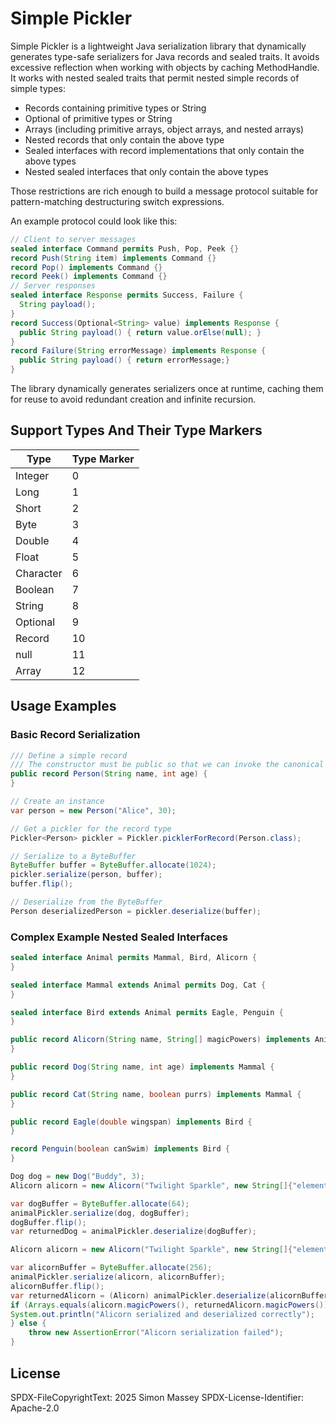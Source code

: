 # Simple Pickler

Simple Pickler is a lightweight Java serialization library that dynamically generates type-safe serializers for Java records and sealed traits. It avoids excessive reflection when working with objects by caching MethodHandle. It works with nested sealed traits that permit nested simple records of simple types: 

- Records containing primitive types or String
- Optional of primitive types or String
- Arrays (including primitive arrays, object arrays, and nested arrays)
- Nested records that only contain the above type 
- Sealed interfaces with record implementations that only contain the above types
- Nested sealed interfaces that only contain the above types

Those restrictions are rich enough to build a message protocol suitable for pattern-matching destructuring switch expressions. 

An example protocol could look like this:

```java
// Client to server messages
sealed interface Command permits Push, Pop, Peek {}
record Push(String item) implements Command {}
record Pop() implements Command {}
record Peek() implements Command {}
// Server responses
sealed interface Response permits Success, Failure {
  String payload();
}
record Success(Optional<String> value) implements Response {
  public String payload() { return value.orElse(null); }
}
record Failure(String errorMessage) implements Response {
  public String payload() { return errorMessage;}
}
```

The library dynamically generates serializers once at runtime, caching them for reuse to avoid redundant creation and infinite recursion.

## Support Types And Their Type Markers

| Type      | Type Marker |
|-----------|---|
| Integer   | 0 |
| Long      | 1 |
| Short     | 2 |
| Byte      | 3 |
| Double    | 4 |
| Float     | 5 |
| Character | 6 |
| Boolean   | 7 |
| String    | 8 |
| Optional  | 9 |
| Record    | 10 |
| null      | 11 |
| Array     | 12 |

## Usage Examples

### Basic Record Serialization

```java
/// Define a simple record
/// The constructor must be public so that we can invoke the canonical constructor form the pickler package
public record Person(String name, int age) {
}

// Create an instance
var person = new Person("Alice", 30);

// Get a pickler for the record type
Pickler<Person> pickler = Pickler.picklerForRecord(Person.class);

// Serialize to a ByteBuffer
ByteBuffer buffer = ByteBuffer.allocate(1024);
pickler.serialize(person, buffer);
buffer.flip();

// Deserialize from the ByteBuffer
Person deserializedPerson = pickler.deserialize(buffer);
```

### Complex Example Nested Sealed Interfaces

```java
sealed interface Animal permits Mammal, Bird, Alicorn {
}

sealed interface Mammal extends Animal permits Dog, Cat {
}

sealed interface Bird extends Animal permits Eagle, Penguin {
}

public record Alicorn(String name, String[] magicPowers) implements Animal {
}

public record Dog(String name, int age) implements Mammal {
}

public record Cat(String name, boolean purrs) implements Mammal {
}

public record Eagle(double wingspan) implements Bird {
}

record Penguin(boolean canSwim) implements Bird {
}

Dog dog = new Dog("Buddy", 3);
Alicorn alicorn = new Alicorn("Twilight Sparkle", new String[]{"elements of harmony", "wings of a pegasus"});

var dogBuffer = ByteBuffer.allocate(64);
animalPickler.serialize(dog, dogBuffer);
dogBuffer.flip();
var returnedDog = animalPickler.deserialize(dogBuffer);

Alicorn alicorn = new Alicorn("Twilight Sparkle", new String[]{"elements of harmony", "wings of a pegasus"});

var alicornBuffer = ByteBuffer.allocate(256);
animalPickler.serialize(alicorn, alicornBuffer);
alicornBuffer.flip();
var returnedAlicorn = (Alicorn) animalPickler.deserialize(alicornBuffer);
if (Arrays.equals(alicorn.magicPowers(), returnedAlicorn.magicPowers())) {
System.out.println("Alicorn serialized and deserialized correctly");
} else {
    throw new AssertionError("Alicorn serialization failed");
}
```

## License

SPDX-FileCopyrightText: 2025 Simon Massey
SPDX-License-Identifier: Apache-2.0
